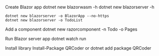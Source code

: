 


Create Blazor app
	dotnet new blazorwasm -h
	dotnet new blazorserver -h

	dotnet new blazorserver -o BlazorApp --no-https
	dotnet new blazorserver -o TodoList

Add a component
	dotnet new razorcomponent -n Todo -o Pages

Run Blazor server app
	dotnet watch run


Install library
	Install-Package QRCoder
	or
	dotnet add package QRCoder


